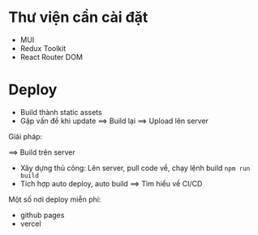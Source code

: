 # Thư viện cần cài đặt

- MUI
- Redux Toolkit
- React Router DOM

# Deploy

- Build thành static assets
- Gặp vấn đề khi update ==> Build lại ==> Upload lên server

Giải pháp:

==> Build trên server

- Xây dựng thủ công: Lên server, pull code về, chạy lệnh build `npm run build`
- Tích hợp auto deploy, auto build ==> Tìm hiểu về CI/CD

Một số nơi deploy miễn phí:

- github pages
- vercel

